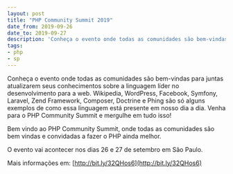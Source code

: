 ```yaml
---
layout: post
title: "PHP Community Summit 2019"
date_from: 2019-09-26
date_to: 2019-09-27
description: 'Conheça o evento onde todas as comunidades são bem-vindas para juntas atualizarem seus conhecimentos sobre a linguagem líder no desenvolvimento para a web.'
tags:
- php
- sp
---
```


Conheça o evento onde todas as comunidades são bem-vindas para juntas atualizarem seus conhecimentos sobre a linguagem líder no desenvolvimento para a web. Wikipedia, WordPress, Facebook, Symfony, Laravel, Zend Framework, Composer, Doctrine e Phing são só alguns exemplos de como essa linguagem está presente em nosso dia a dia. Venha para o PHP Community Summit e mergulhe em tudo isso!

Bem vindo ao PHP Community Summit, onde todas as comunidades são bem vindas e convidadas a fazer o PHP ainda melhor.

O evento vai acontecer nos dias 26 e 27 de setembro em São Paulo.

Mais informações em: [http://bit.ly/32QHos6](http://bit.ly/32QHos6)
